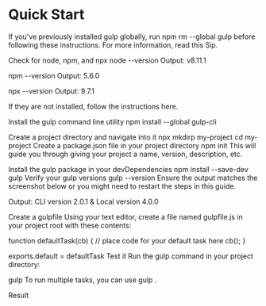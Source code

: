 # Quick Start
If you've previously installed gulp globally, run npm rm --global gulp before following these instructions. For more information, read this Sip.

Check for node, npm, and npx
node --version
Output: v8.11.1

npm --version
Output: 5.6.0

npx --version
Output: 9.7.1

If they are not installed, follow the instructions here.

Install the gulp command line utility
npm install --global gulp-cli

Create a project directory and navigate into it
npx mkdirp my-project
cd my-project
Create a package.json file in your project directory
npm init
This will guide you through giving your project a name, version, description, etc.

Install the gulp package in your devDependencies
npm install --save-dev gulp
Verify your gulp versions
gulp --version
Ensure the output matches the screenshot below or you might need to restart the steps in this guide.

Output: CLI version 2.0.1 & Local version 4.0.0

Create a gulpfile
Using your text editor, create a file named gulpfile.js in your project root with these contents:

function defaultTask(cb) {
  // place code for your default task here
  cb();
}

exports.default = defaultTask
Test it
Run the gulp command in your project directory:

gulp
To run multiple tasks, you can use gulp <task> <othertask>.

Result